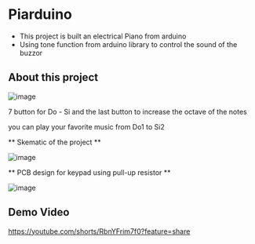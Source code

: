 # Piarduino
* This project is built an electrical Piano from arduino
* Using tone function from arduino library to control the sound of the buzzor
## About this project

![image](https://github.com/phamhduc/Piarduino/assets/101264143/a643f1aa-27c2-46bc-8d85-665312284b30)

7 button for Do - Si and the last button to increase the octave of the notes

you can play your favorite music from Do1 to Si2

** Skematic of the project **

![image](https://github.com/phamhduc/Piarduino/assets/101264143/3e03dd34-4ba3-41de-a110-2923eadad089)

** PCB design for keypad using pull-up resistor **

![image](https://github.com/phamhduc/Piarduino/assets/101264143/63daed0d-b656-45de-8db3-823415f4e029)

## Demo Video
https://youtube.com/shorts/RbnYFrim7f0?feature=share
